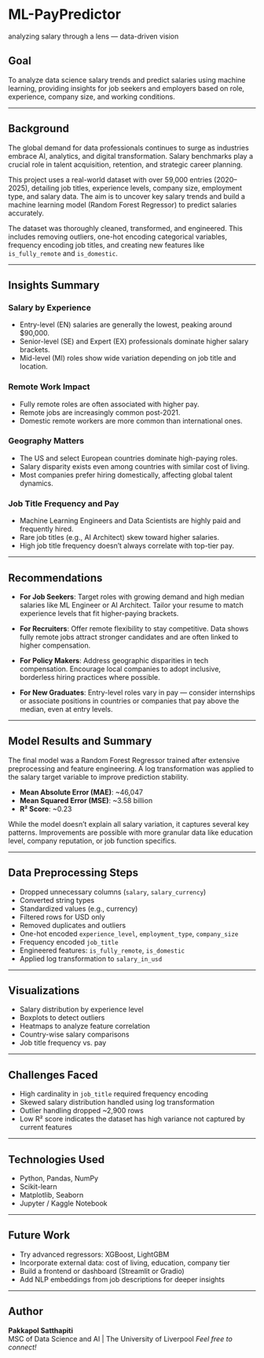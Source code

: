 # ML-PayPredictor
analyzing salary through a lens — data-driven vision

## Goal
To analyze data science salary trends and predict salaries using machine learning, providing insights for job seekers and employers based on role, experience, company size, and working conditions.

---

## Background
The global demand for data professionals continues to surge as industries embrace AI, analytics, and digital transformation. Salary benchmarks play a crucial role in talent acquisition, retention, and strategic career planning.

This project uses a real-world dataset with over 59,000 entries (2020–2025), detailing job titles, experience levels, company size, employment type, and salary data. The aim is to uncover key salary trends and build a machine learning model (Random Forest Regressor) to predict salaries accurately.

The dataset was thoroughly cleaned, transformed, and engineered. This includes removing outliers, one-hot encoding categorical variables, frequency encoding job titles, and creating new features like `is_fully_remote` and `is_domestic`.

---

## Insights Summary

### Salary by Experience
- Entry-level (EN) salaries are generally the lowest, peaking around $90,000.  
- Senior-level (SE) and Expert (EX) professionals dominate higher salary brackets.  
- Mid-level (MI) roles show wide variation depending on job title and location.

### Remote Work Impact
- Fully remote roles are often associated with higher pay.  
- Remote jobs are increasingly common post-2021.  
- Domestic remote workers are more common than international ones.

### Geography Matters
- The US and select European countries dominate high-paying roles.  
- Salary disparity exists even among countries with similar cost of living.  
- Most companies prefer hiring domestically, affecting global talent dynamics.

### Job Title Frequency and Pay
- Machine Learning Engineers and Data Scientists are highly paid and frequently hired.  
- Rare job titles (e.g., AI Architect) skew toward higher salaries.  
- High job title frequency doesn’t always correlate with top-tier pay.

---

## Recommendations

- **For Job Seekers**: Target roles with growing demand and high median salaries like ML Engineer or AI Architect. Tailor your resume to match experience levels that fit higher-paying brackets.

- **For Recruiters**: Offer remote flexibility to stay competitive. Data shows fully remote jobs attract stronger candidates and are often linked to higher compensation.

- **For Policy Makers**: Address geographic disparities in tech compensation. Encourage local companies to adopt inclusive, borderless hiring practices where possible.

- **For New Graduates**: Entry-level roles vary in pay — consider internships or associate positions in countries or companies that pay above the median, even at entry levels.

---

## Model Results and Summary

The final model was a Random Forest Regressor trained after extensive preprocessing and feature engineering. A log transformation was applied to the salary target variable to improve prediction stability.

- **Mean Absolute Error (MAE)**: ~46,047  
- **Mean Squared Error (MSE)**: ~3.58 billion  
- **R² Score**: ~0.23

While the model doesn’t explain all salary variation, it captures several key patterns. Improvements are possible with more granular data like education level, company reputation, or job function specifics.

---

## Data Preprocessing Steps
- Dropped unnecessary columns (`salary`, `salary_currency`)
- Converted string types
- Standardized values (e.g., currency)
- Filtered rows for USD only
- Removed duplicates and outliers
- One-hot encoded `experience_level`, `employment_type`, `company_size`
- Frequency encoded `job_title`
- Engineered features: `is_fully_remote`, `is_domestic`
- Applied log transformation to `salary_in_usd`

---

## Visualizations
- Salary distribution by experience level
- Boxplots to detect outliers
- Heatmaps to analyze feature correlation
- Country-wise salary comparisons
- Job title frequency vs. pay

---

## Challenges Faced
- High cardinality in `job_title` required frequency encoding
- Skewed salary distribution handled using log transformation
- Outlier handling dropped ~2,900 rows
- Low R² score indicates the dataset has high variance not captured by current features

---

## Technologies Used
- Python, Pandas, NumPy
- Scikit-learn
- Matplotlib, Seaborn
- Jupyter / Kaggle Notebook

---

## Future Work
- Try advanced regressors: XGBoost, LightGBM
- Incorporate external data: cost of living, education, company tier
- Build a frontend or dashboard (Streamlit or Gradio)
- Add NLP embeddings from job descriptions for deeper insights

---

## Author
**Pakkapol Satthapiti**  
MSC of Data Science and AI | The University of Liverpool 
*Feel free to connect!*

